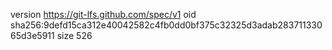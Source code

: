 version https://git-lfs.github.com/spec/v1
oid sha256:9defd15ca312e40042582c4fb0dd0bf375c32325d3adab28371133065d3e5911
size 526
